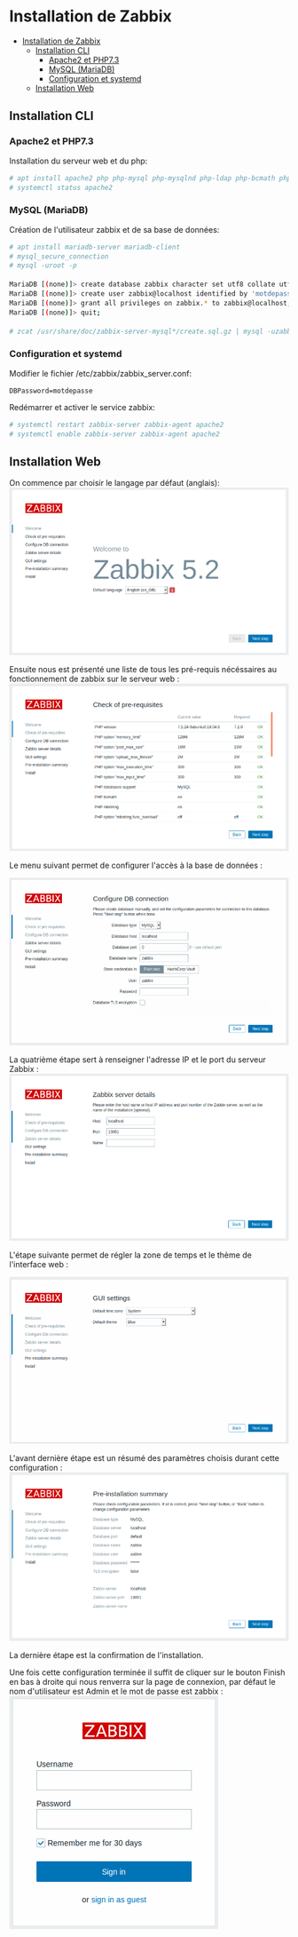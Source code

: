 # Installation de Zabbix
- [Installation de Zabbix](#installation-de-zabbix)
  - [Installation CLI](#installation-cli)
    - [Apache2 et PHP7.3](#apache2-et-php73)
    - [MySQL (MariaDB)](#mysql-mariadb)
    - [Configuration et systemd](#configuration-et-systemd)
  - [Installation Web](#installation-web)

## Installation CLI

### Apache2 et PHP7.3 
Installation du serveur web et du php:
```bash
# apt install apache2 php php-mysql php-mysqlnd php-ldap php-bcmath php-mbstring php-gd php-pdo php-xml libapache2-mod-php
# systemctl status apache2
```  

### MySQL (MariaDB)
Création de l'utilisateur zabbix et de sa base de données: 
```bash
# apt install mariadb-server mariadb-client
# mysql_secure_connection
# mysql -uroot -p

MariaDB [(none)]> create database zabbix character set utf8 collate utf8_bin;
MariaDB [(none)]> create user zabbix@localhost identified by 'motdepasse';
MariaDB [(none)]> grant all privileges on zabbix.* to zabbix@localhost;
MariaDB [(none)]> quit;

# zcat /usr/share/doc/zabbix-server-mysql*/create.sql.gz | mysql -uzabbix -p zabbix 
```

### Configuration et systemd
Modifier le fichier /etc/zabbix/zabbix_server.conf:
```
DBPassword=motdepasse
```

Redémarrer et activer le service zabbix:
```bash
# systemctl restart zabbix-server zabbix-agent apache2
# systemctl enable zabbix-server zabbix-agent apache2 
```

## Installation Web

On commence par choisir le langage par défaut (anglais):
![02728b3a8d4466efca61d7e0c98aedf0.png](./assets/images/02728b3a8d4466efca61d7e0c98aedf0.png)

Ensuite nous est présenté une liste de tous les pré-requis nécéssaires au fonctionnement de zabbix sur le serveur web :
![844aed3334cc3a5f580883a73667b80f.png](./assets/images/844aed3334cc3a5f580883a73667b80f.png)

Le menu suivant permet de configurer l'accès à la base de données :

![0367599d3f444707b087bb82a6395c9a.png](./assets/images/0367599d3f444707b087bb82a6395c9a.png)

La quatrième étape sert à renseigner l'adresse IP et le port du serveur Zabbix : 
![f8ba2947964d5be4a739759455d574e0.png](./assets/images/f8ba2947964d5be4a739759455d574e0.png)

L'étape suivante permet de régler la zone de temps et le thème de l'interface web :

![b8995746ad824bcc9390915da8cc937e.png](./assets/images/b8995746ad824bcc9390915da8cc937e.png)

L'avant dernière étape est un résumé des paramètres choisis durant cette configuration :
![6c00763a2e29822f976ff890c14a927e.png](./assets/images/6c00763a2e29822f976ff890c14a927e.png)

La dernière étape est la confirmation de l'installation.

Une fois cette configuration terminée il suffit de cliquer sur le bouton Finish en bas à droite qui nous renverra sur la page de connexion, par défaut le nom d'utilisateur est Admin et le mot de passe est zabbix :
![861ff3c013083f37bb794d7aab78aeac.png](./assets/images/861ff3c013083f37bb794d7aab78aeac.png)
